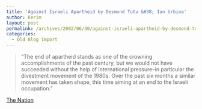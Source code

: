 ```yaml
---
title: 'Against Israeli Apartheid by Desmond Tutu &#38; Ian Urbina'
author: Kerim
layout: post
permalink: /archives/2002/06/30/against-israeli-apartheid-by-desmond-tutu-ian-urbina/
categories:
  - Old Blog Import
---
```


>   &#8220;The end of apartheid stands as one of the crowning accomplishments of the past century, but we would not have succeeded without the help of international pressure&#8211;in particular the divestment movement of the 1980s. Over the past six months a similar movement has taken shape, this time aiming at an end to the Israeli occupation.&#8221;


<a href="http://www.thenation.com/doc.mhtml?i=20020715&s=tutu" onclick="_gaq.push(['_trackEvent', 'outbound-article', 'http://www.thenation.com/doc.mhtml?i=20020715&s=tutu', 'The Nation']);" >The Nation</a>

